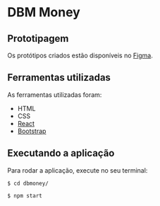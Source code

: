 
# DBM Money

## Prototipagem
Os protótipos criados estão disponíveis no [Figma](https://www.figma.com/file/uE4ttHlxdNORl51ilv8rxB/DBMoney?node-id=0%3A1).

## Ferramentas utilizadas

As ferramentas utilizadas foram: 

- HTML
- CSS
- [React](https://pt-br.reactjs.org/)
- [Bootstrap](https://getbootstrap.com/)

## Executando a aplicação
Para rodar a aplicação, execute no seu terminal:
```
$ cd dbmoney/
```
```
$ npm start
```
